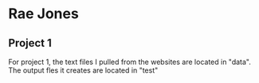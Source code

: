 # Rae Jones
## Project 1
For project 1, the text files I pulled from the websites are located in "data". The output fles it creates are located in "test"
